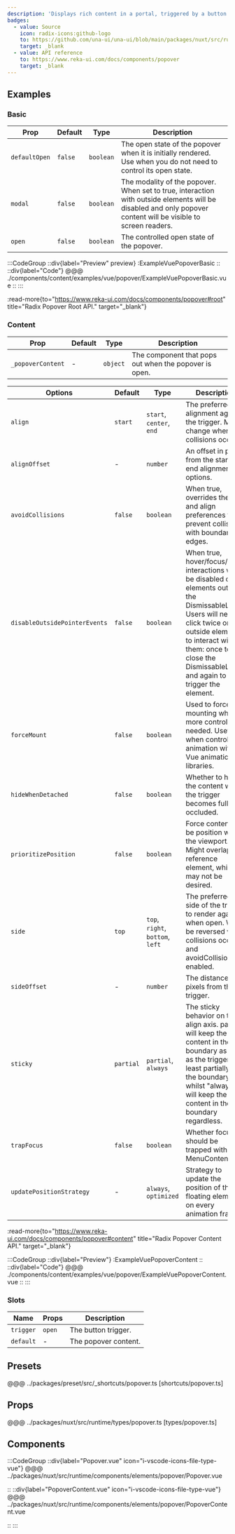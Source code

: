 ```yaml
---
description: 'Displays rich content in a portal, triggered by a button.'
badges:
  - value: Source
    icon: radix-icons:github-logo
    to: https://github.com/una-ui/una-ui/blob/main/packages/nuxt/src/runtime/components/elements/popover/Popover.vue
    target: _blank
  - value: API reference
    to: https://www.reka-ui.com/docs/components/popover
    target: _blank
---
```


## Examples

### Basic

| Prop          | Default | Type      | Description                                                                                                                                                   |
| ------------- | ------- | --------- | ------------------------------------------------------------------------------------------------------------------------------------------------------------- |
| `defaultOpen` | `false` | `boolean` | The open state of the popover when it is initially rendered. Use when you do not need to control its open state.                                              |
| `modal`       | `false` | `boolean` | The modality of the popover. When set to true, interaction with outside elements will be disabled and only popover content will be visible to screen readers. |
| `open`        | `false` | `boolean` | The controlled open state of the popover.                                                                                                                     |

:::CodeGroup
::div{label="Preview" preview}
:ExampleVuePopoverBasic
::
::div{label="Code"}
@@@ ./components/content/examples/vue/popover/ExampleVuePopoverBasic.vue
::
:::

:read-more{to="https://www.reka-ui.com/docs/components/popover#root" title="Radix Popover Root API." target="_blank"}

### Content

| Prop              | Default | Type     | Description                                           |
| ----------------- | ------- | -------- | ----------------------------------------------------- |
| `_popoverContent` | -       | `object` | The component that pops out when the popover is open. |

| Options                       | Default   | Type                             | Description                                                                                                                                                                                                                                          |
| ----------------------------- | --------- | -------------------------------- | ---------------------------------------------------------------------------------------------------------------------------------------------------------------------------------------------------------------------------------------------------- |
| `align`                       | `start`   | `start`, `center`, `end`         | The preferred alignment against the trigger. May change when collisions occur.                                                                                                                                                                       |
| `alignOffset`                 | -         | `number`                         | An offset in pixels from the start or end alignment options.                                                                                                                                                                                         |
| `avoidCollisions`             | `false`   | `boolean`                        | When true, overrides the side and align preferences to prevent collisions with boundary edges.                                                                                                                                                       |
| `disableOutsidePointerEvents` | `false`   | `boolean`                        | When true, hover/focus/click interactions will be disabled on elements outside the DismissableLayer. Users will need to click twice on outside elements to interact with them: once to close the DismissableLayer, and again to trigger the element. |
| `forceMount`                  | `false`   | `boolean`                        | Used to force mounting when more control is needed. Useful when controlling animation with Vue animation libraries.                                                                                                                                  |
| `hideWhenDetached`            | `false`   | `boolean`                        | Whether to hide the content when the trigger becomes fully occluded.                                                                                                                                                                                 |
| `prioritizePosition`          | `false`   | `boolean`                        | Force content to be position within the viewport. Might overlap the reference element, which may not be desired.                                                                                                                                     |
| `side`                        | `top`     | `top`, `right`, `bottom`, `left` | The preferred side of the trigger to render against when open. Will be reversed when collisions occur and avoidCollisions is enabled.                                                                                                                |
| `sideOffset`                  | -         | `number`                         | The distance in pixels from the trigger.                                                                                                                                                                                                             |
| `sticky`                      | `partial` | `partial`, `always`              | The sticky behavior on the align axis. partial will keep the content in the boundary as long as the trigger is at least partially in the boundary whilst "always" will keep the content in the boundary regardless.                                  |
| `trapFocus`                   | `false`   | `boolean`                        | Whether focus should be trapped within the MenuContent                                                                                                                                                                                               |
| `updatePositionStrategy`      | -         | `always`, `optimized`            | Strategy to update the position of the floating element on every animation frame.                                                                                                                                                                    |

:read-more{to="https://www.reka-ui.com/docs/components/popover#content" title="Radix Popover Content API." target="_blank"}

:::CodeGroup
::div{label="Preview"}
:ExampleVuePopoverContent
::
::div{label="Code"}
@@@ ./components/content/examples/vue/popover/ExampleVuePopoverContent.vue
::
:::

### Slots

| Name      | Props  | Description          |
| --------- | ------ | -------------------- |
| `trigger` | `open` | The button trigger.  |
| `default` | -      | The popover content. |

## Presets

@@@ ../packages/preset/src/_shortcuts/popover.ts [shortcuts/popover.ts]

## Props

@@@ ../packages/nuxt/src/runtime/types/popover.ts [types/popover.ts]

## Components

:::CodeGroup
::div{label="Popover.vue" icon="i-vscode-icons-file-type-vue"}
@@@ ../packages/nuxt/src/runtime/components/elements/popover/Popover.vue

::
::div{label="PopoverContent.vue" icon="i-vscode-icons-file-type-vue"}
@@@ ../packages/nuxt/src/runtime/components/elements/popover/PopoverContent.vue

::
:::
